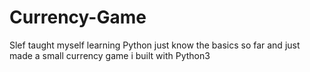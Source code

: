 # Currency-Game
Slef taught myself learning Python just know the basics so far and just made a small currency game i built with Python3

